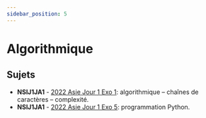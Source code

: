 ```yaml
---
sidebar_position: 5
---
```


# Algorithmique

## Sujets

- **NSIJ1JA1** - [2022 Asie Jour 1 Exo 1](./pdf/2022-Asie-1-exo2.pdf): algorithmique – chaînes de caractères – complexité.
- **NSIJ1JA1** - [2022 Asie Jour 1 Exo 5](./pdf/2022-Asie-1-exo5.pdf): programmation Python.
